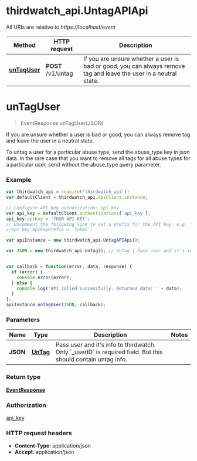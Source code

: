 # thirdwatch_api.UntagAPIApi

All URIs are relative to *https://localhost/event*

Method | HTTP request | Description
------------- | ------------- | -------------
[**unTagUser**](UntagAPIApi.md#unTagUser) | **POST** /v1/untag | If you are unsure whether a user is bad or good, you can always remove tag and leave the user in a neutral state.


<a name="unTagUser"></a>
# **unTagUser**
> EventResponse unTagUser(JSON)

If you are unsure whether a user is bad or good, you can always remove tag and leave the user in a neutral state.

To untag a user for a particular abuse type, send the abuse_type key in json data. In the rare case that you want to remove all tags for all abuse types for a particular user, send without the abuse_type query parameter. 

### Example
```javascript
var thirdwatch_api = require('thirdwatch_api');
var defaultClient = thirdwatch_api.ApiClient.instance;

// Configure API key authorization: api_key
var api_key = defaultClient.authentications['api_key'];
api_key.apiKey = 'YOUR API KEY';
// Uncomment the following line to set a prefix for the API key, e.g. "Token" (defaults to null)
//api_key.apiKeyPrefix = 'Token';

var apiInstance = new thirdwatch_api.UntagAPIApi();

var JSON = new thirdwatch_api.UnTag(); // UnTag | Pass user and it's info to thirdwatch. Only `_userID` is required field. But this should contain untag info.


var callback = function(error, data, response) {
  if (error) {
    console.error(error);
  } else {
    console.log('API called successfully. Returned data: ' + data);
  }
};
apiInstance.unTagUser(JSON, callback);
```

### Parameters

Name | Type | Description  | Notes
------------- | ------------- | ------------- | -------------
 **JSON** | [**UnTag**](UnTag.md)| Pass user and it&#39;s info to thirdwatch. Only &#x60;_userID&#x60; is required field. But this should contain untag info. | 

### Return type

[**EventResponse**](EventResponse.md)

### Authorization

[api_key](../README.md#api_key)

### HTTP request headers

 - **Content-Type**: application/json
 - **Accept**: application/json

